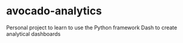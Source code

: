 # avocado-analytics
Personal project to learn to use the Python framework Dash to create analytical dashboards
